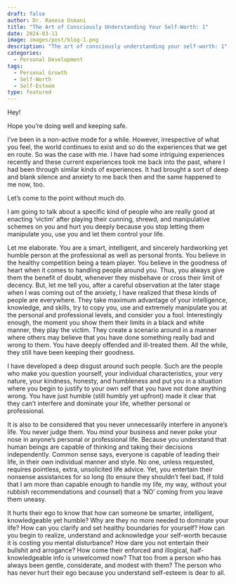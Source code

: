 ```yaml
---
draft: false
author: Dr. Raeesa Usmani
title: "The Art of Consciously Understanding Your Self-Worth: 1"
date: 2024-03-11
image: images/post/blog-1.png
description: "The art of consciously understanding your self-worth: 1"
categories:
  - Personal Development
tags:
  - Personal Growth
  - Self-Worth
  - Self-Esteem
type: featured
---
```

Hey!

Hope you’re doing well and keeping safe.

I’ve been in a non-active mode for a while. However, irrespective of what you feel, the world continues to exist and so do the experiences that we get en route. So was the case with me. I have had some intriguing experiences recently and these current experiences took me back into the past, where I had been through similar kinds of experiences. It had brought a sort of deep and blank silence and anxiety to me back then and the same happened to me now, too.

Let’s come to the point without much do.

I am going to talk about a specific kind of people who are really good at enacting ‘victim’ after playing their cunning, shrewd, and manipulative schemes on you and hurt you deeply because you stop letting them manipulate you, use you and let them control your life.

Let me elaborate. You are a smart, intelligent, and sincerely hardworking yet humble person at the professional as well as personal fronts. You believe in the healthy competition being a team player. You believe in the goodness of heart when it comes to handling people around you. Thus, you always give them the benefit of doubt, whenever they misbehave or cross their limit of decency. But, let me tell you, after a careful observation at the later stage when I was coming out of the anxiety, I have realized that these kinds of people are everywhere. They take maximum advantage of your intelligence, knowledge, and skills, try to copy you, use and extremely manipulate you at the personal and professional levels, and consider you a fool. Interestingly enough, the moment you show them their limits in a black and white manner, they play the victim. They create a scenario around in a manner where others may believe that you have done something really bad and wrong to them. You have deeply offended and ill-treated them. All the while, they still have been keeping their goodness.

I have developed a deep disgust around such people. Such are the people who make you question yourself, your individual characteristics, your very nature, your kindness, honesty, and humbleness and put you in a situation where you begin to justify to your own self that you have not done anything wrong. You have just humble (still humbly yet upfront) made it clear that they can’t interfere and dominate your life, whether personal or professional.

It is also to be considered that you never unnecessarily interfere in anyone’s life. You never judge them. You mind your business and never poke your nose in anyone’s personal or professional life. Because you understand that human beings are capable of thinking and taking their decisions independently. Common sense says, everyone is capable of leading their life, in their own individual manner and style. No one, unless requested, requires pointless, extra, unsolicited life advice. Yet, you entertain their nonsense assistances for so long (to ensure they shouldn’t feel bad, if told that I am more than capable enough to handle my life, my way, without your rubbish recommendations and counsel) that a ‘NO’ coming from you leave them uneasy.

It hurts their ego to know that how can someone be smarter, intelligent, knowledgeable yet humble? Why are they no more needed to dominate your life? How can you clarify and set healthy boundaries for yourself? How can you begin to realize, understand and acknowledge your self-worth because it is costing you mental disturbance? How dare you not entertain their bullshit and arrogance? How come their enforced and illogical, half-knowledgeable info is unwelcomed now? That too from a person who has always been gentle, considerate, and modest with them? The person who has never hurt their ego because you understand self-esteem is dear to all.
